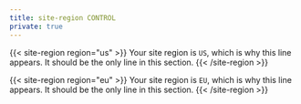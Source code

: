 ```yaml
---
title: site-region CONTROL
private: true
---
```


{{< site-region region="us" >}}
Your site region is `US`, which is why this line appears. It should be the only line in this section.
{{< /site-region >}}

{{< site-region region="eu" >}}
Your site region is `EU`, which is why this line appears. It should be the only line in this section.
{{< /site-region >}}